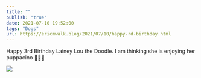 ```yaml
---
title: ""
publish: "true"
date: 2021-07-10 19:52:00
tags: "Dogs"
url: https://ericmwalk.blog/2021/07/10/happy-rd-birthday.html
---
```


Happy 3rd Birthday Lainey Lou the Doodle. I am thinking she is enjoying her puppacino 🤣🎉🐶


![](https://ericmwalk.blog/uploads/2021/04b40e68d5.jpg)